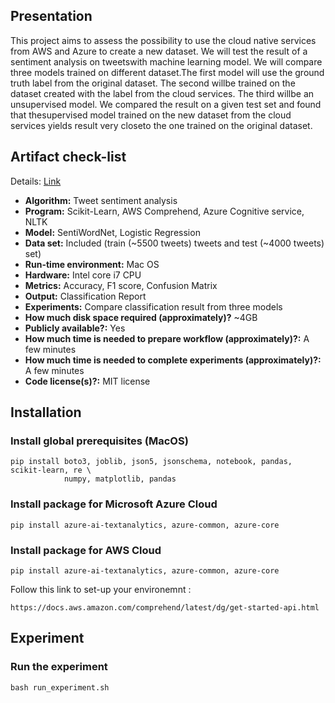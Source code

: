 ## Presentation

This project aims to assess the possibility to use the cloud native services from AWS and Azure to create a new dataset.  We will test the result of a sentiment analysis on tweetswith machine learning model.  We will compare three models trained on different dataset.The first model will use the ground truth label from the original dataset.  The second willbe  trained  on  the  dataset  created  with  the  label  from  the  cloud  services.   The  third  willbe an unsupervised model.  We compared the result on a given test set and found that thesupervised model trained on the new dataset from the cloud services yields result very closeto the one trained on the original dataset.

## Artifact check-list

Details: [Link](http://cTuning.org/ae/submission_extra.html)

* **Algorithm:** Tweet sentiment analysis
* **Program:** Scikit-Learn, AWS Comprehend, Azure Cognitive service, NLTK
* **Model:** SentiWordNet, Logistic Regression
* **Data set:** Included (train (~5500 tweets) tweets and test (~4000 tweets) set)
* **Run-time environment:** Mac OS
* **Hardware:** Intel core i7 CPU
* **Metrics:** Accuracy, F1 score, Confusion Matrix 
* **Output:** Classification Report
* **Experiments:** Compare classification result from three models
* **How much disk space required (approximately)?** ~4GB
* **Publicly available?:** Yes
* **How much time is needed to prepare workflow (approximately)?:** A few minutes
* **How much time is needed to complete experiments (approximately)?:** A few minutes
* **Code license(s)?:** MIT license 

## Installation

### Install global prerequisites (MacOS)

```
pip install boto3, joblib, json5, jsonschema, notebook, pandas, scikit-learn, re \
            numpy, matplotlib, pandas
```

### Install package for Microsoft Azure Cloud
```
pip install azure-ai-textanalytics, azure-common, azure-core
```

### Install package for AWS Cloud
```
pip install azure-ai-textanalytics, azure-common, azure-core
```
Follow this link to set-up your environemnt :
```
https://docs.aws.amazon.com/comprehend/latest/dg/get-started-api.html
```

## Experiment

### Run the experiment
```
bash run_experiment.sh
```


